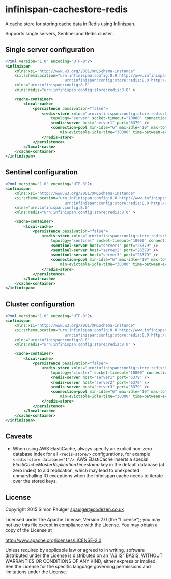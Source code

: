 
# infinispan-cachestore-redis

A cache store for storing cache data in Redis using Infinispan.

Supports single servers, Sentinel and Redis cluster.

## Single server configuration

```xml
<?xml version="1.0" encoding="UTF-8"?>
<infinispan
    xmlns:xsi="http://www.w3.org/2001/XMLSchema-instance"
    xsi:schemaLocation="urn:infinispan:config:8.0 http://www.infinispan.org/schemas/infinispan-config-8.0.xsd
                          urn:infinispan:config:store:redis:8.0 http://www.infinispan.org/schemas/infinispan-cachestore-redis-config-8.0.xsd"
    xmlns="urn:infinispan:config:8.0"
    xmlns:redis="urn:infinispan:config:store:redis:8.0" >

    <cache-container>
        <local-cache>
            <persistence passivation="false">
                <redis-store xmlns="urn:infinispan:config:store:redis:8.0"
                    topology="server" socket-timeout="10000" connection-timeout="10000">
                    <redis-server host="server1" port="6379" />
                    <connection-pool min-idle="6" max-idle="10" max-total="20"
                        min-evictable-idle-time="30000" time-between-eviction-runs="30000" />
                </redis-store>
            </persistence>
        </local-cache>
    </cache-container>
</infinispan>
```

## Sentinel configuration

```xml
<?xml version="1.0" encoding="UTF-8"?>
<infinispan
    xmlns:xsi="http://www.w3.org/2001/XMLSchema-instance"
    xsi:schemaLocation="urn:infinispan:config:8.0 http://www.infinispan.org/schemas/infinispan-config-8.0.xsd
                          urn:infinispan:config:store:redis:8.0 http://www.infinispan.org/schemas/infinispan-cachestore-redis-config-8.0.xsd"
    xmlns="urn:infinispan:config:8.0"
    xmlns:redis="urn:infinispan:config:store:redis:8.0" >

    <cache-container>
        <local-cache>
            <persistence passivation="false">
                <redis-store xmlns="urn:infinispan:config:store:redis:8.0"
                    topology="sentinel" socket-timeout="10000" connection-timeout="10000" master-name="mymaster">
                    <sentinel-server host="server1" port="26379" />
                    <sentinel-server host="server2" port="26379" />
                    <sentinel-server host="server3" port="26379" />
                    <connection-pool min-idle="6" max-idle="10" max-total="20"
                        min-evictable-idle-time="30000" time-between-eviction-runs="30000" />
                </redis-store>
            </persistence>
        </local-cache>
    </cache-container>
</infinispan>
```

## Cluster configuration

```xml
<?xml version="1.0" encoding="UTF-8"?>
<infinispan
    xmlns:xsi="http://www.w3.org/2001/XMLSchema-instance"
    xsi:schemaLocation="urn:infinispan:config:8.0 http://www.infinispan.org/schemas/infinispan-config-8.0.xsd
                          urn:infinispan:config:store:redis:8.0 http://www.infinispan.org/schemas/infinispan-cachestore-redis-config-8.0.xsd"
    xmlns="urn:infinispan:config:8.0"
    xmlns:redis="urn:infinispan:config:store:redis:8.0" >

    <cache-container>
        <local-cache>
            <persistence passivation="false">
                <redis-store xmlns="urn:infinispan:config:store:redis:8.0"
                    topology="cluster" socket-timeout="10000" connection-timeout="10000">
                    <redis-server host="server1" port="6379" />
                    <redis-server host="server2" port="6379" />
                    <redis-server host="server3" port="6379" />
                    <connection-pool min-idle="6" max-idle="10" max-total="20"
                        min-evictable-idle-time="30000" time-between-eviction-runs="30000" />
                </redis-store>
            </persistence>
        </local-cache>
    </cache-container>
</infinispan>
```

## Caveats

* When using AWS ElastiCache, always specify an explicit non-zero database index for all `<redis-store/>` configurations, for example `<redis-store database="1"/>`. AWS ElastiCache inserts a special *ElastiCacheMasterReplicationTimestamp* key in the default database (at zero index) to aid replication, which may lead to unexpected unmarshalling IO exceptions when the Infinispan cache needs to iterate over the stored keys.


## License

Copyright 2015 Simon Paulger <spaulger@codezen.co.uk>

Licensed under the Apache License, Version 2.0 (the "License");
you may not use this file except in compliance with the License.
You may obtain a copy of the License at

http://www.apache.org/licenses/LICENSE-2.0

Unless required by applicable law or agreed to in writing, software
distributed under the License is distributed on an "AS IS" BASIS,
WITHOUT WARRANTIES OR CONDITIONS OF ANY KIND, either express or implied.
See the License for the specific language governing permissions and
limitations under the License.

